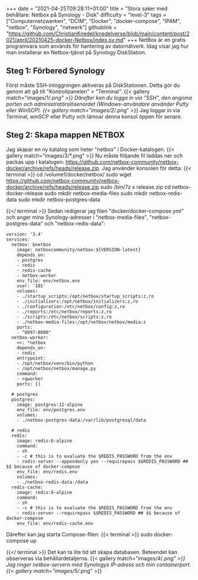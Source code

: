 +++
date = "2021-04-25T09:28:11+01:00"
title = "Stora saker med behållare: Netbox på Synology - Disk"
difficulty = "level-3"
tags = ["Computernetzwerken", "DCIM", "Docker", "docker-compose", "IPAM", "netbox", "Synology", "netwerk"]
githublink = "https://github.com/ChristianKnedel/knedelverse/blob/main/content/post/2021/april/20210425-docker-Netbox/index.sv.md"
+++
NetBox är en gratis programvara som används för hantering av datornätverk. Idag visar jag hur man installerar en Netbox-tjänst på Synology DiskStation.
## Steg 1: Förbered Synology
Först måste SSH-inloggningen aktiveras på DiskStationen. Detta gör du genom att gå till "Kontrollpanelen" > "Terminal".
{{< gallery match="images/1/*.png" >}}
Därefter kan du logga in via "SSH", den angivna porten och administratörslösenordet (Windows-användare använder Putty eller WinSCP).
{{< gallery match="images/2/*.png" >}}
Jag loggar in via Terminal, winSCP eller Putty och lämnar denna konsol öppen för senare.
## Steg 2: Skapa mappen NETBOX
Jag skapar en ny katalog som heter "netbox" i Docker-katalogen.
{{< gallery match="images/3/*.png" >}}
Nu måste följande fil laddas ner och packas upp i katalogen: https://github.com/netbox-community/netbox-docker/archive/refs/heads/release.zip. Jag använder konsolen för detta:
{{< terminal >}}
cd /volume1/docker/netbox/
sudo wget https://github.com/netbox-community/netbox-docker/archive/refs/heads/release.zip
sudo /bin/7z x release.zip
cd netbox-docker-release
sudo mkdir netbox-media-files
sudo mkdir netbox-redis-data
sudo mkdir netbox-postgres-data

{{</ terminal >}}
Sedan redigerar jag filen "docker/docker-compose.yml" och anger mina Synology-adresser i "netbox-media-files", "netbox-postgres-data" och "netbox-redis-data":
```
version: '3.4'
services:
  netbox: &netbox
    image: netboxcommunity/netbox:${VERSION-latest}
    depends_on:
    - postgres
    - redis
    - redis-cache
    - netbox-worker
    env_file: env/netbox.env
    user: '101'
    volumes:
    - ./startup_scripts:/opt/netbox/startup_scripts:z,ro
    - ./initializers:/opt/netbox/initializers:z,ro
    - ./configuration:/etc/netbox/config:z,ro
    - ./reports:/etc/netbox/reports:z,ro
    - ./scripts:/etc/netbox/scripts:z,ro
    - ./netbox-media-files:/opt/netbox/netbox/media:z
    ports:
    - "8097:8080"
  netbox-worker:
    <<: *netbox
    depends_on:
    - redis
    entrypoint:
    - /opt/netbox/venv/bin/python
    - /opt/netbox/netbox/manage.py
    command:
    - rqworker
    ports: []

  # postgres
  postgres:
    image: postgres:12-alpine
    env_file: env/postgres.env
    volumes:
    - ./netbox-postgres-data:/var/lib/postgresql/data

  # redis
  redis:
    image: redis:6-alpine
    command:
    - sh
    - -c # this is to evaluate the $REDIS_PASSWORD from the env
    - redis-server --appendonly yes --requirepass $$REDIS_PASSWORD ## $$ because of docker-compose
    env_file: env/redis.env
    volumes:
    - ./netbox-redis-data:/data
  redis-cache:
    image: redis:6-alpine
    command:
    - sh
    - -c # this is to evaluate the $REDIS_PASSWORD from the env
    - redis-server --requirepass $$REDIS_PASSWORD ## $$ because of docker-compose
    env_file: env/redis-cache.env

```
Därefter kan jag starta Compose-filen:
{{< terminal >}}
sudo docker-compose up

{{</ terminal >}}
Det kan ta lite tid att skapa databasen. Beteendet kan observeras via behållardetaljerna.
{{< gallery match="images/4/*.png" >}}
Jag ringer netbox-servern med Synologys IP-adress och min containerport.
{{< gallery match="images/5/*.png" >}}